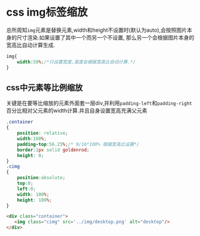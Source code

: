# css img标签缩放
总所周知<code>img</code>元素是替换元素,width和height不设置时(默认为auto),会按照图片本身的尺寸渲染.如果设置了其中一个而另一个不设置,
那么另一个会根据图片本身的宽高比自动计算生成.
```css
img{
    width:50%;/*只设置宽度,高度会根据宽高比自动计算.*/
}
```
## css中元素等比例缩放
关键是在要等比缩放的元素外面套一层div,并利用```padding-left```和```padding-right```百分比相对父元素的width计算.并且自身设置宽高充满父元素

```css
.container
{
    position: relative;
    width:100%;
    padding-top:56.25%;/* 9/16*100% 根据宽高比设置*/
    border:1px solid goldenrod;
    height: 0;
}
.cimg
{
    position:absolute;
    top:0;
    left:0;
    width: 100%;
    height: 100%;
}
```
```html
<div class="container">
   <img class="cimg" src='../img/desktop.png' alt="desktop"/>   
</div>
```